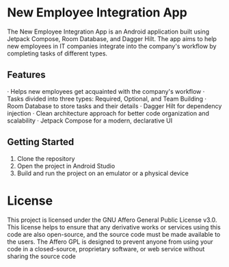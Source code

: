 # New Employee Integration App
The New Employee Integration App is an Android application built using Jetpack Compose, Room Database, and Dagger Hilt. The app aims to help new employees in IT companies integrate into the company's workflow by completing tasks of different types.

## Features
‧ Helps new employees get acquainted with the company's workflow
‧ Tasks divided into three types: Required, Optional, and Team Building
‧ Room Database to store tasks and their details
‧ Dagger Hilt for dependency injection
‧ Clean architecture approach for better code organization and scalability
‧ Jetpack Compose for a modern, declarative UI

## Getting Started
1. Clone the repository
2. Open the project in Android Studio
3. Build and run the project on an emulator or a physical device

# License
This project is licensed under the GNU Affero General Public License v3.0. This license helps to ensure that any derivative works or services using this code are also open-source, and the source code must be made available to the users. The Affero GPL is designed to prevent anyone from using your code in a closed-source, proprietary software, or web service without sharing the source code
